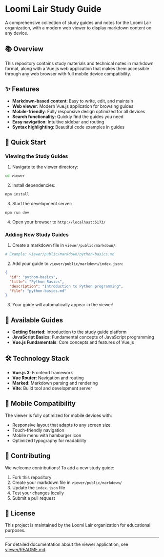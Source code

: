 # Loomi Lair Study Guide

A comprehensive collection of study guides and notes for the Loomi Lair organization, with a modern web viewer to display markdown content on any device.

## 📚 Overview

This repository contains study materials and technical notes in markdown format, along with a Vue.js web application that makes them accessible through any web browser with full mobile device compatibility.

## ✨ Features

- **Markdown-based content**: Easy to write, edit, and maintain
- **Web viewer**: Modern Vue.js application for browsing guides
- **Mobile-friendly**: Fully responsive design optimized for all devices
- **Search functionality**: Quickly find the guides you need
- **Easy navigation**: Intuitive sidebar and routing
- **Syntax highlighting**: Beautiful code examples in guides

## 🚀 Quick Start

### Viewing the Study Guides

1. Navigate to the viewer directory:
```bash
cd viewer
```

2. Install dependencies:
```bash
npm install
```

3. Start the development server:
```bash
npm run dev
```

4. Open your browser to `http://localhost:5173/`

### Adding New Study Guides

1. Create a markdown file in `viewer/public/markdown/`:
```bash
# Example: viewer/public/markdown/python-basics.md
```

2. Add your guide to `viewer/public/markdown/index.json`:
```json
{
  "id": "python-basics",
  "title": "Python Basics",
  "description": "Introduction to Python programming",
  "file": "python-basics.md"
}
```

3. Your guide will automatically appear in the viewer!

## 📖 Available Guides

- **Getting Started**: Introduction to the study guide platform
- **JavaScript Basics**: Fundamental concepts of JavaScript programming
- **Vue.js Fundamentals**: Core concepts and features of Vue.js

## 🛠️ Technology Stack

- **Vue.js 3**: Frontend framework
- **Vue Router**: Navigation and routing
- **Marked**: Markdown parsing and rendering
- **Vite**: Build tool and development server

## 📱 Mobile Compatibility

The viewer is fully optimized for mobile devices with:
- Responsive layout that adapts to any screen size
- Touch-friendly navigation
- Mobile menu with hamburger icon
- Optimized typography for readability

## 🤝 Contributing

We welcome contributions! To add a new study guide:

1. Fork this repository
2. Create your markdown file in `viewer/public/markdown/`
3. Update the `index.json` file
4. Test your changes locally
5. Submit a pull request

## 📝 License

This project is maintained by the Loomi Lair organization for educational purposes.

---

For detailed documentation about the viewer application, see [viewer/README.md](viewer/README.md).